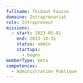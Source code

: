 ```yaml
---
fullname: Thibaut Faucon
domaine: Intraprenariat
role: Intrapreneur
missions:
  - start: 2023-05-01
    end: 2023-10-31
    status: admin
    startups:
      - beges
memberType: beta
competences:
  - Administration Publique
---
```

